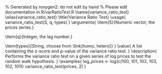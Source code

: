 % Generated by roxygen2: do not edit by hand
% Please edit documentation in R/varRatioTest.R
\name{variance_ratio_test}
\alias{variance_ratio_test}
\title{Variance Ratio Test}
\usage{
variance_ratio_test(S, q, types)
}
\arguments{
\item{S}{Numeric vector, the prices series.}

\item{q}{Integer, the lag number.}

\item{types}{String, choose from \link{homo, hetero}}
}
\value{
A list containing the z-score and p-value of the variance ratio test.
}
\description{
Performs the variance ratio test on a given series of log prices to test the random walk hypothesis.
}
\examples{
log_prices <- log(c(100, 101, 102, 103, 102, 101))
variance_ratio_test(prices, 2)
}
